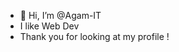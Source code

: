 - 👋 Hi, I’m @Agam-IT
- I like Web Dev
- Thank you for looking at my profile !

<!---
Agam-IT/Agam-IT is a ✨ special ✨ repository because its `README.md` (this file) appears on your GitHub profile.
You can click the Preview link to take a look at your changes.
--->
